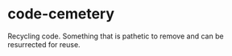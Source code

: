# code-cemetery
Recycling code. Something that is pathetic to remove and can be resurrected for reuse.
